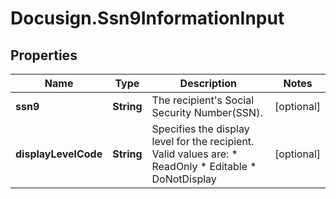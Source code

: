 # Docusign.Ssn9InformationInput

## Properties
Name | Type | Description | Notes
------------ | ------------- | ------------- | -------------
**ssn9** | **String** |  The recipient&#39;s Social Security Number(SSN). | [optional] 
**displayLevelCode** | **String** | Specifies the display level for the recipient.  Valid values are:   * ReadOnly * Editable * DoNotDisplay | [optional] 


